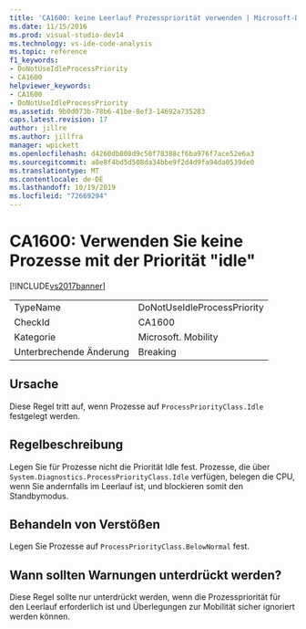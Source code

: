 ```yaml
---
title: 'CA1600: keine Leerlauf Prozesspriorität verwenden | Microsoft-Dokumentation'
ms.date: 11/15/2016
ms.prod: visual-studio-dev14
ms.technology: vs-ide-code-analysis
ms.topic: reference
f1_keywords:
- DoNotUseIdleProcessPriority
- CA1600
helpviewer_keywords:
- CA1600
- DoNotUseIdleProcessPriority
ms.assetid: 9b0d073b-78b6-41be-8ef3-14692a735283
caps.latest.revision: 17
author: jillre
ms.author: jillfra
manager: wpickett
ms.openlocfilehash: d4260db808d9c50f78388cf6ba976f7ace52e6a3
ms.sourcegitcommit: a8e8f4bd5d508da34bbe9f2d4d9fa94da0539de0
ms.translationtype: MT
ms.contentlocale: de-DE
ms.lasthandoff: 10/19/2019
ms.locfileid: "72669294"
---
```

# <a name="ca1600-do-not-use-idle-process-priority"></a>CA1600: Verwenden Sie keine Prozesse mit der Priorität "idle"
[!INCLUDE[vs2017banner](../includes/vs2017banner.md)]

|||
|-|-|
|TypeName|DoNotUseIdleProcessPriority|
|CheckId|CA1600|
|Kategorie|Microsoft. Mobility|
|Unterbrechende Änderung|Breaking|

## <a name="cause"></a>Ursache
 Diese Regel tritt auf, wenn Prozesse auf `ProcessPriorityClass.Idle` festgelegt werden.

## <a name="rule-description"></a>Regelbeschreibung
 Legen Sie für Prozesse nicht die Priorität Idle fest. Prozesse, die über `System.Diagnostics.ProcessPriorityClass.Idle` verfügen, belegen die CPU, wenn Sie andernfalls im Leerlauf ist, und blockieren somit den Standbymodus.

## <a name="how-to-fix-violations"></a>Behandeln von Verstößen
 Legen Sie Prozesse auf `ProcessPriorityClass.BelowNormal` fest.

## <a name="when-to-suppress-warnings"></a>Wann sollten Warnungen unterdrückt werden?
 Diese Regel sollte nur unterdrückt werden, wenn die Prozesspriorität für den Leerlauf erforderlich ist und Überlegungen zur Mobilität sicher ignoriert werden können.
